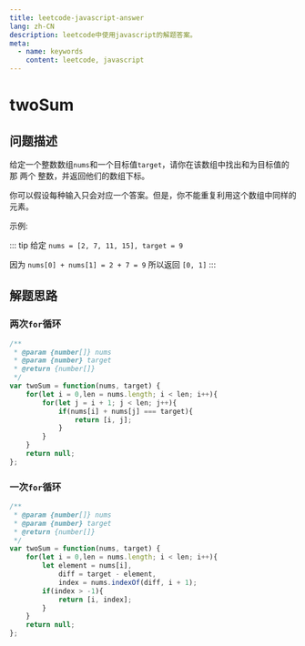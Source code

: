 ```yaml
---
title: leetcode-javascript-answer
lang: zh-CN
description: leetcode中使用javascript的解题答案。
meta:
  - name: keywords
    content: leetcode, javascript
---
```


# twoSum #

## 问题描述 ##

给定一个整数数组`nums`和一个目标值`target`，请你在该数组中找出和为目标值的那 两个 整数，并返回他们的数组下标。

你可以假设每种输入只会对应一个答案。但是，你不能重复利用这个数组中同样的元素。

示例:

::: tip
给定 `nums = [2, 7, 11, 15], target = 9`

因为 `nums[0] + nums[1] = 2 + 7 = 9`
所以返回 `[0, 1]`
:::

## 解题思路 ##

### 两次`for`循环 ###

``` javascript
/**
 * @param {number[]} nums
 * @param {number} target
 * @return {number[]}
 */
var twoSum = function(nums, target) {
    for(let i = 0,len = nums.length; i < len; i++){
        for(let j = i + 1; j < len; j++){
            if(nums[i] + nums[j] === target){
                return [i, j];
            }
        }
    }
    return null;
};
```

### 一次`for`循环 ###

``` javascript
/**
 * @param {number[]} nums
 * @param {number} target
 * @return {number[]}
 */
var twoSum = function(nums, target) {
    for(let i = 0,len = nums.length; i < len; i++){
        let element = nums[i],
            diff = target - element,
            index = nums.indexOf(diff, i + 1);
        if(index > -1){
            return [i, index];
        }
    }
    return null;
};
```